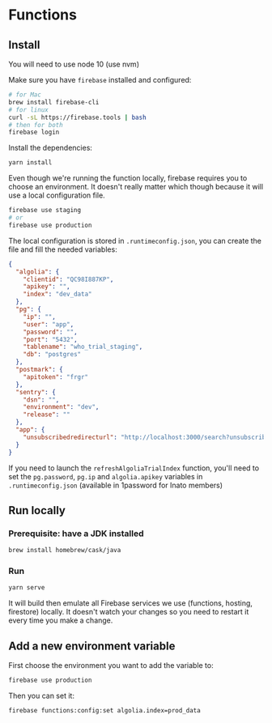 # Functions

## Install

You will need to use node 10 (use nvm)

Make sure you have `firebase` installed and configured:

```sh
# for Mac
brew install firebase-cli
# for linux
curl -sL https://firebase.tools | bash
# then for both
firebase login
```

Install the dependencies:

```sh
yarn install
```

Even though we're running the function locally, firebase requires you to choose an environment. It doesn't really matter which though because it will use a local configuration file.

```sh
firebase use staging
# or
firebase use production
```

The local configuration is stored in `.runtimeconfig.json`, you can create the file and fill the needed variables:

```json
{
  "algolia": {
    "clientid": "QC98I887KP",
    "apikey": "",
    "index": "dev_data"
  },
  "pg": {
    "ip": "",
    "user": "app",
    "password": "",
    "port": "5432",
    "tablename": "who_trial_staging",
    "db": "postgres"
  },
  "postmark": {
    "apitoken": "frgr"
  },
  "sentry": {
    "dsn": "",
    "environment": "dev",
    "release": ""
  },
  "app": {
    "unsubscribedredirecturl": "http://localhost:3000/search?unsubscribedFromAlerts=true"
  }
}
```

If you need to launch the `refreshAlgoliaTrialIndex` function, you'll need to set the `pg.password`, `pg.ip` and `algolia.apikey` variables in `.runtimeconfig.json` (available in 1password for Inato members)

## Run locally

### Prerequisite: have a JDK installed

```sh
brew install homebrew/cask/java
```

### Run

```sh
yarn serve
```

It will build then emulate all Firebase services we use (functions, hosting, firestore) locally.
It doesn't watch your changes so you need to restart it every time you make a change.

## Add a new environment variable

First choose the environment you want to add the variable to:

```sh
firebase use production
```

Then you can set it:

```sh
firebase functions:config:set algolia.index=prod_data
```
